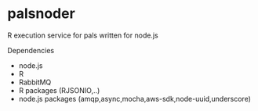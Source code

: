 palsnoder
=========

R execution service for pals written for node.js

Dependencies
* node.js
* R
* RabbitMQ
* R packages (RJSONIO,..)
* node.js packages (amqp,async,mocha,aws-sdk,node-uuid,underscore)
